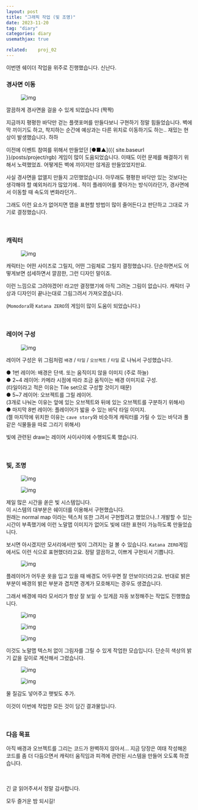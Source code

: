 ```yaml
---
layout: post
title: "그래픽 작업 (빛 조명)"
date: 2023-11-20
tag: "diary"
categories: diary
usemathjax: true

related:    proj_02
---
```


이번엔 쉐이더 작업을 위주로 진행했습니다. 신난다.

<h3>경사면 이동</h3>

<figure>
    <img class="title-image" src="{{ site.image_location }}/diary/proj2_diary/06/water.gif" alt="img">
</figure>

깔끔하게 경사면을 걸을 수 있게 되었습니다 (짝짝)  

지금까지 평평한 바닥만 걷는 플랫포머를 만들다보니 구현하기 정말 힘들었습니다. 
벽에 막 끼이기도 하고, 착지하는 순간에 예상과는 다른 위치로 이동하기도 하는.. 재밌는 현상이 발생했습니다. 하하

이전에 이벤트 참여를 위해서 만들었던 [●■▲]({{ site.baseurl }}/posts/project/rgb) 게임이 많이 도움되었습니다. 
이때도 이런 문제를 해결하기 위해서 노력했었죠. 어떻게든 벽에 끼이지만 않게끔 만들었었지만요.

사실 경사면을 없앨지 만들지 고민했었습니다. 아무래도 평평한 바닥만 있는 것보다는 생각해야 할 예외처리가 많았기에.. 
적이 플레이어를 쫓아가는 방식이라던가, 경사면에서 이동할 때 속도의 변화라던가..

그래도 이런 요소가 없어지면 맵을 표현할 방법이 많이 줄어든다고 판단하고 그대로 가기로 결정했습니다.

<br/>

<h3>캐릭터</h3>

<figure>
    <img class="title-image" src="{{ site.image_location }}/diary/proj2_diary/06/character.png" alt="img">
</figure>

캐릭터는 어떤 사이즈로 그릴지, 어떤 그림체로 그릴지 결정했습니다. 
단순하면서도 어떻게보면 섬세하면서 깔끔한, 그런 디자인 말이죠. 

이런 느낌으로 그려야겠어! 라고만 결정했기에 아직 그려논 그림이 없습니다. 캐릭터 구상과 디자인이 끝나는대로 그림그려서 가져오겠습니다.

(`Momodora`와 `Katana ZERO`의 게임이 많이 도움이 되었습니다.)

<br/>

<h3>레이어 구성</h3>

<figure>
    <img class="title-image" src="{{ site.image_location }}/diary/proj2_diary/06/layer.png" alt="img">
</figure>

레이어 구성은 위 그림처럼 `배경` / `타일` / `오브젝트` / `타일` 로 나눠서 구성했습니다.

● 1번 레이어: 배경은 단색. 또는 움직이지 않을 이미지 (주로 하늘)  
● 2~4 레이어: 카메라 시점에 따라 조금 움직이는 배경 이미지로 구성.  
(타일이라고 적은 이유는 Tile set으로 구성할 것이기 때문)  
● 5~7 레이어: 오브젝트를 그릴 레이어.  
(3개로 나눠논 이유는 앞에 있는 오브젝트와 뒤에 있는 오브젝트를 구분하기 위해서)  
● 마지막 8번 레이어: 플레이어가 밟을 수 있는 바닥 타일 이미지.  
(젤 마지막에 위치한 이유는 `cave story`와 비슷하게 캐릭터를 가릴 수 있는 바닥과 풀 같은 식물들을 따로 그리기 위해서)

빛에 관련된 draw는 레이어 사이사이에 수행되도록 했습니다.

<br/>

<h3>빛, 조명</h3>

<div class="screenshot-list">
    <figure>
        <img class="title-image" src="{{ site.image_location }}/diary/proj2_diary/06/light.gif" alt="img">
    </figure>
    <figure>
        <img class="title-image" src="{{ site.image_location }}/diary/proj2_diary/06/light2.gif" alt="img">
    </figure>
</div>

제일 많은 시간을 쏟은 빛 시스템입니다.  
이 시스템의 대부분은 쉐이더를 이용해서 구현했습니다.  
원래는 normal map 이라는 텍스처 또한 그려서 구현할려고 했었으나..! 
개발할 수 있는 시간이 부족했기에 이런 노말맵 이미지가 없어도 빛에 대한 표현이 가능하도록 만들었습니다.

보시면 아시겠지만 모서리에서만 빛이 그려지는 걸 볼 수 있습니다. 
`Katana ZERO`게임에서도 이런 식으로 표현했더라고요. 정말 깔끔하고, 이쁘게 구현되서 기쁩니다.

<figure>
    <img class="title-image" src="{{ site.image_location }}/diary/proj2_diary/06/light3.gif" alt="img">
</figure>

플레이어가 어두운 옷을 입고 있을 때 배경도 어두우면 잘 안보이더라고요. 
반대로 밝은 부분이 배경의 밝은 부분과 겹치면 경계가 모호해지는 경우도 생겼습니다.  

그래서 배경에 따라 모서리가 항상 잘 보일 수 있게끔 자동 보정해주는 작업도 진행했습니다. 

<div class="screenshot-list">
    <figure>
        <img class="title-image" src="{{ site.image_location }}/diary/proj2_diary/06/light4.gif" alt="img">
    </figure>
    <figure>
        <img class="title-image" src="{{ site.image_location }}/diary/proj2_diary/06/light6.gif" alt="img">
    </figure>
</div>

<figure>
    <img class="title-image" src="{{ site.image_location }}/diary/proj2_diary/06/light5.png" alt="img">
</figure>

이것도 노말맵 텍스처 없이 그림자를 그릴 수 있게 작업한 모습입니다. 단순히 색상의 밝기 값을 깊이로 계산해서 그렸습니다. 

<figure>
    <img class="title-image" src="{{ site.image_location }}/diary/proj2_diary/06/sunlight.png" alt="img">
</figure>

<figure>
    <img class="title-image" src="{{ site.image_location }}/diary/proj2_diary/06/water_and_sunlight.gif" alt="img">
</figure>

물 질감도 넣어주고 햇빛도 추가.  

이것이 이번에 작업한 모든 것이 담긴 결과물입니다.

<br/>

<h3>다음 목표</h3>
아직 배경과 오브젝트를 그리는 코드가 완벽하지 않아서...  
지금 당장은 여태 작성해온 코드를 좀 더 다듬으면서 캐릭터 움직임과 피격에 관련된 시스템을 만들어 오도록 하겠습니다.

<br/>
<br/>
<br/>

긴 글 읽어주셔서 정말 감사합니다.  

모두 즐거운 밤 되시길!